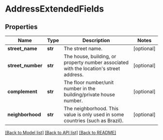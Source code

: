 # AddressExtendedFields

## Properties
Name | Type | Description | Notes
------------ | ------------- | ------------- | -------------
**street_name** | **str** | The street name. | [optional] 
**street_number** | **str** | The house, building, or property number associated with the location&#39;s street address. | [optional] 
**complement** | **str** | The floor number/unit number in the building/private house number. | [optional] 
**neighborhood** | **str** | The neighborhood. This value is only used in some countries (such as Brazil). | [optional] 

[[Back to Model list]](../README.md#documentation-for-models) [[Back to API list]](../README.md#documentation-for-api-endpoints) [[Back to README]](../README.md)


